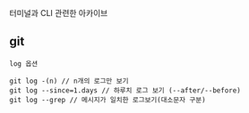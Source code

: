 터미널과 CLI 관련한 아카이브

## git
~~~
log 옵션

git log -(n) // n개의 로그만 보기
git log --since=1.days // 하루치 로그 보기 (--after/--before)
git log --grep // 메시지가 일치한 로그보기(대소문자 구분)

~~~
